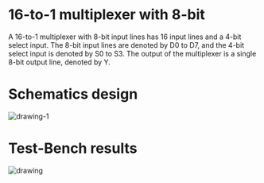 # 16-to-1 multiplexer with 8-bit
A 16-to-1 multiplexer with 8-bit input lines has 16 input lines and a 4-bit select input. The 8-bit input lines are denoted by D0 to D7, and the 4-bit select input is denoted by S0 to S3. The output of the multiplexer is a single 8-bit output line, denoted by Y.
# Schematics design
![drawing-1](https://user-images.githubusercontent.com/50526427/230455942-c97e46d9-5fdb-4627-92ad-8ac6b2aea7f5.svg)
# Test-Bench results
![drawing](https://user-images.githubusercontent.com/50526427/230453404-36748599-e2bc-45bc-9a48-e67c0739a7bc.svg)
